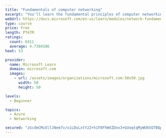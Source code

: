 ```yaml
---
title: "Fundamentals of computer networking"
excerpt: "You'll learn the fundamental principles of computer networking to prepare you for the Azure admin and developer learning paths."
webUrl: https://docs.microsoft.com/en-us/learn/modules/network-fundamentals/
type: course
price: Free
length: PT47M
ratings:
  count: 6411
  average: 4.7384186
heat: 53

provider:
  name: Microsoft Learn
  domain: microsoft.com
  images:
    - url: /assets/images/organizations/microsoft.com-50x50.jpg
      width: 50
      height: 50

levels:
  - Beginner

topics:
  - Azure
  - Networking

secured: "zGcdmCMu5llJNem7v/oiLDuLxtY2Z+h1F8FhWXZDnx3+GUoqtqMyWU65QTBQpDAGA6IcL3jClnxMH22r1t5N+/RU5PAFHds3XunkWgbK7Az8EnF0JiexcYN1XpPoqk7Du/Vcg8/bhwSS06jvAWEBwRyD16FI1QYox6XngRAOj1ksza6opccXShtih0jx1zTUihrWlql3nZMuPZKMlcyqlqfhNOtkqpJv05QP/CDooGwjGrtH/hqULOpnjPwrWAbyp0N0PqLpIHeLNm5m8aywB/DnxgU/IJ36igEqBb2/FRYrgrYWWacey5HHVBnZnsNj/oQRqinf+CqFtYs/tUbIzRT5L+/+kdVlLx6ogOKAnIB5jNzGQ8r9OWneuGM+0Mu3Qk5mZ5jiKga7uC0E6NNORdFPAl2oltkRWo1AkqtWgl8=;lI0K4MnBBwxrG7uPL/+k4w=="
---
```


